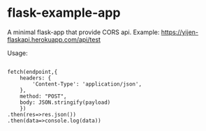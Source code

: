 # flask-example-app

A minimal flask-app that provide CORS api.
Example: https://yijen-flaskapi.herokuapp.com/api/test

Usage:
```

fetch(endpoint,{
    headers: {
        'Content-Type': 'application/json',
    },
    method: "POST",
    body: JSON.stringify(payload)
    })
.then(res=>res.json())
.then(data=>console.log(data))
